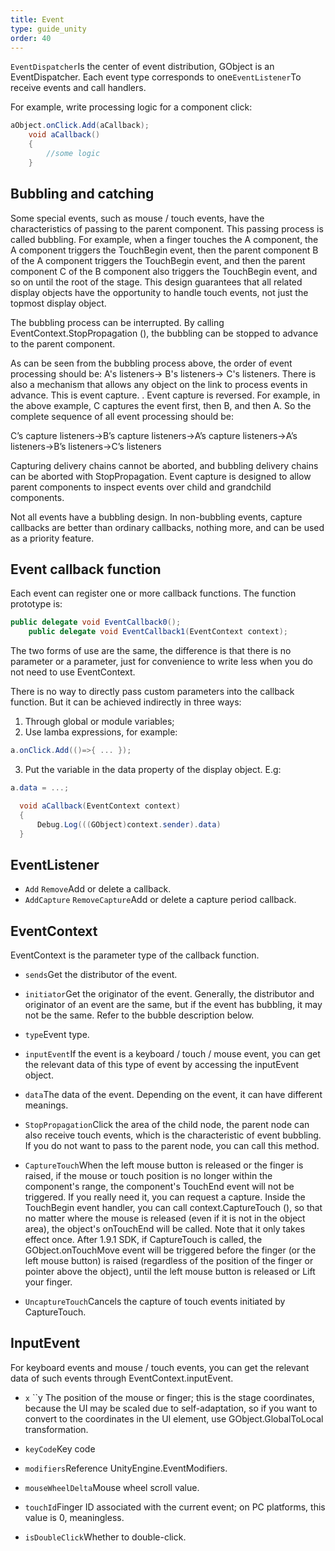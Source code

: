 ```yaml
---
title: Event
type: guide_unity
order: 40
---
```


`EventDispatcher`Is the center of event distribution, GObject is an EventDispatcher. Each event type corresponds to one`EventListener`To receive events and call handlers.

For example, write processing logic for a component click:

```csharp
aObject.onClick.Add(aCallback);
    void aCallback()
    {
        //some logic
    }
```

## Bubbling and catching

Some special events, such as mouse / touch events, have the characteristics of passing to the parent component. This passing process is called bubbling. For example, when a finger touches the A component, the A component triggers the TouchBegin event, then the parent component B of the A component triggers the TouchBegin event, and then the parent component C of the B component also triggers the TouchBegin event, and so on until the root of the stage. This design guarantees that all related display objects have the opportunity to handle touch events, not just the topmost display object.

The bubbling process can be interrupted. By calling EventContext.StopPropagation (), the bubbling can be stopped to advance to the parent component.

As can be seen from the bubbling process above, the order of event processing should be: A's listeners-> B's listeners-> C's listeners. There is also a mechanism that allows any object on the link to process events in advance. This is event capture. . Event capture is reversed. For example, in the above example, C captures the event first, then B, and then A. So the complete sequence of all event processing should be:

C’s capture listeners->B’s capture listeners->A’s capture listeners->A’s listeners->B’s listeners->C’s listeners

Capturing delivery chains cannot be aborted, and bubbling delivery chains can be aborted with StopPropagation.
Event capture is designed to allow parent components to inspect events over child and grandchild components.

Not all events have a bubbling design. In non-bubbling events, capture callbacks are better than ordinary callbacks, nothing more, and can be used as a priority feature.

## Event callback function

Each event can register one or more callback functions. The function prototype is:

```csharp
public delegate void EventCallback0();
    public delegate void EventCallback1(EventContext context);
```

The two forms of use are the same, the difference is that there is no parameter or a parameter, just for convenience to write less when you do not need to use EventContext.

There is no way to directly pass custom parameters into the callback function. But it can be achieved indirectly in three ways:

1. Through global or module variables;
2. Use lamba expressions, for example:

```csharp
a.onClick.Add(()=>{ ... });
```

3. Put the variable in the data property of the display object. E.g:

```csharp
a.data = ...;

  void aCallback(EventContext context)
  {
      Debug.Log(((GObject)context.sender).data)
  }
```

## EventListener

- `Add` `Remove`Add or delete a callback.
- `AddCapture` `RemoveCapture`Add or delete a capture period callback.

## EventContext

EventContext is the parameter type of the callback function.

- `sends`Get the distributor of the event.

- `initiator`Get the originator of the event. Generally, the distributor and originator of an event are the same, but if the event has bubbling, it may not be the same. Refer to the bubble description below.

- `type`Event type.

- `inputEvent`If the event is a keyboard / touch / mouse event, you can get the relevant data of this type of event by accessing the inputEvent object.

- `data`The data of the event. Depending on the event, it can have different meanings.

- `StopPropagation`Click the area of the child node, the parent node can also receive touch events, which is the characteristic of event bubbling. If you do not want to pass to the parent node, you can call this method.

- `CaptureTouch`When the left mouse button is released or the finger is raised, if the mouse or touch position is no longer within the component's range, the component's TouchEnd event will not be triggered. If you really need it, you can request a capture. Inside the TouchBegin event handler, you can call context.CaptureTouch (), so that no matter where the mouse is released (even if it is not in the object area), the object's onTouchEnd will be called. Note that it only takes effect once.
After 1.9.1 SDK, if CaptureTouch is called, the GObject.onTouchMove event will be triggered before the finger (or the left mouse button) is raised (regardless of the position of the finger or pointer above the object), until the left mouse button is released or Lift your finger.

- `UncaptureTouch`Cancels the capture of touch events initiated by CaptureTouch.

## InputEvent

For keyboard events and mouse / touch events, you can get the relevant data of such events through EventContext.inputEvent.

- `x` ``y The position of the mouse or finger; this is the stage coordinates, because the UI may be scaled due to self-adaptation, so if you want to convert to the coordinates in the UI element, use GObject.GlobalToLocal transformation.

- `keyCode`Key code

- `modifiers`Reference UnityEngine.EventModifiers.

- `mouseWheelDelta`Mouse wheel scroll value.

- `touchId`Finger ID associated with the current event; on PC platforms, this value is 0, meaningless.

- `isDoubleClick`Whether to double-click.



